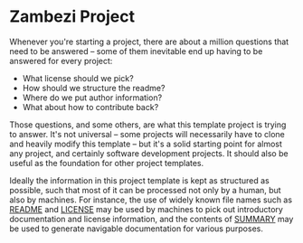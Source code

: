 Zambezi Project
===============

Whenever you're starting a project, there are about a million questions that need to be answered – some of them inevitable end up having to be answered for every project:

- What license should we pick?
- How should we structure the readme?
- Where do we put author information?
- What about how to contribute back?

Those questions, and some others, are what this template project is trying to answer. It's not universal – some projects will necessarily have to clone and heavily modify this template – but it's a solid starting point for almost any project, and certainly software development projects. It should also be useful as the foundation for other project templates.

Ideally the information in this project template is kept as structured as possible, such that most of it can be processed not only by a human, but also by machines. For instance, the use of widely known file names such as [README](README.md) and [LICENSE](LICENSE.md) may be used by machines to pick out introductory documentation and license information, and the contents of [SUMMARY](SUMMARY.md) may be used to generate navigable documentation for various purposes.